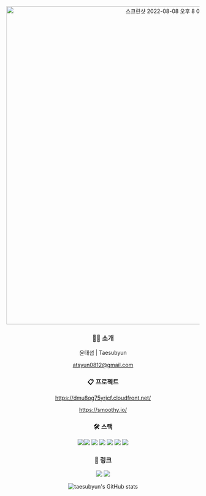 <div align="center">
<img width="829" alt="스크린샷 2022-08-08 오후 8 02 35" src="https://user-images.githubusercontent.com/72742121/183403828-6acb820a-75d2-4a5c-bd5f-73fe68950df3.png">
<h3>🙋🏻‍ 소개</h3>

윤태섭 | Taesubyun

atsyun0812@gmail.com

<h3>📋 프로젝트</h3>

https://dmu8og75yrjcf.cloudfront.net/ 
  
https://smoothy.io/ 

<h3>🛠 스택</h3>
  
<img src="https://img.shields.io/badge/NEXT.js-000000?style=for-the-badge&logo=Next.js&logoColor=white"><img src="https://img.shields.io/badge/React-61DAFB?style=for-the-badge&logo=React&logoColor=white">
<img src="https://img.shields.io/badge/CSS3-1572B6?style=for-the-badge&logo=CSS3&logoColor=white">
<img src="https://img.shields.io/badge/ReactNative-4479A1?style=for-the-badge&logo=React-native&logoColor=white">
<img src="https://img.shields.io/badge/JavaScript-F7DF1E?style=for-the-badge&logo=JavaScript&logoColor=white">
<img src="https://img.shields.io/badge/node.js-339933?style=for-the-badge&logo=Node.js&logoColor=white">
<img src="https://img.shields.io/badge/mysql-4479A1?style=for-the-badge&logo=mysql&logoColor=white">


<h3>🔗 링크</h3>

<a href="https://www.notion.so/5161fa19243c49438c4887308face160" target="_blank"><img src="https://img.shields.io/badge/Notion-%23000000.svg?style=for-the-badge&logo=notion&logoColor=white"/></a>
<a href="http://www.linkedin.com/in/taesub-yun-51baa9220" target="_blank"><img src="https://img.shields.io/badge/linkedin-%230077B5.svg?style=for-the-badge&logo=linkedin&logoColor=white"/></a>
  
  ![taesubyun's GitHub stats](https://github-readme-stats.vercel.app/api?username=taesubyun&show_icons=true&theme=codeSTACKr_icons=true)
 
  </div>
  

